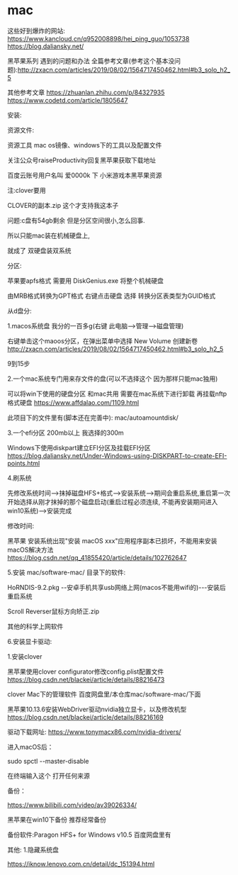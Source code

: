 # mac


这些好到爆炸的网站:
https://www.kancloud.cn/q952008898/hei_ping_guo/1053738
https://blog.daliansky.net/



黑苹果系列 遇到的问题和办法
全篇参考文章(参考这个基本没问题):http://zxacn.com/articles/2019/08/02/1564717450462.html#b3_solo_h2_5

其他参考文章
https://zhuanlan.zhihu.com/p/84327935
https://www.codetd.com/article/1805647

安装:

资源文件:

资源工具
mac os镜像、windows下的工具以及配置文件

关注公众号raiseProductivity回复黑苹果获取下载地址

百度云账号用户名叫 爱0000k 下
小米游戏本黑苹果资源

注:clover要用

CLOVER的副本.zip 这个才支持我这本子


问题:c盘有54gb剩余 但是分区空间很小,怎么回事.

所以只能mac装在机械硬盘上,

就成了 双硬盘装双系统


分区:

苹果要apfs格式 需要用 DiskGenius.exe 将整个机械硬盘 

由MRB格式转换为GPT格式 右键点击硬盘 选择 转换分区表类型为GUID格式

从d盘分:

1.macos系统盘 我分的一百多g(右键 此电脑-->管理-->磁盘管理)

右键单击这个maoos分区，在弹出菜单中选择 New Volume 创建新卷
http://zxacn.com/articles/2019/08/02/1564717450462.html#b3_solo_h2_5

9到15步

2.一个mac系统专门用来存文件的盘(可以不选择这个 因为那样只能mac独用)

可以将win下使用的硬盘分区 和mac共用 需要在mac系统下进行卸载 再挂载nftp格式硬盘
https://www.affdalao.com/1109.html

此项目下的文件里有(脚本还在完善中): mac/autoamountdisk/

3.一个efi分区 200mb以上 我选择的300m

Windows下使用diskpart建立EFI分区及挂载EFI分区
https://blog.daliansky.net/Under-Windows-using-DISKPART-to-create-EFI-points.html

4.刷系统 

先修改系统时间-->抹掉磁盘HFS+格式-->安装系统-->期间会重启系统,重启第一次开始选择从刚才抹掉的那个磁盘启动(重启过程必须连续,
不能再安装期间进入win10系统)-->安装完成


修改时间:

黑苹果 安装系统出现"安装 macOS xxx"应用程序副本已损坏，不能用来安装macOS解决方法
https://blog.csdn.net/qq_41855420/article/details/102762647

5.安装
mac/software-mac/
目录下的软件:

HoRNDIS-9.2.pkg --安卓手机共享usb网络上网(macos不能用wifi的)---安装后重启系统

Scroll Reverser鼠标方向矫正.zip

其他的科学上网软件

6.安装显卡驱动:

1.安装clover

黑苹果使用clover configurator修改config.plist配置文件
https://blog.csdn.net/blackei/article/details/88216473

clover Mac下的管理软件 百度网盘里/本仓库mac/software-mac/下面

黑苹果10.13.6安装WebDriver驱动nvidia独立显卡，以及修改机型
https://blog.csdn.net/blackei/article/details/88216169

驱动下载网址:
https://www.tonymacx86.com/nvidia-drivers/









进入macOS后：

sudo spctl --master-disable

在终端输入这个 打开任何来源


备份：

https://www.bilibili.com/video/av39026334/

黑苹果在win10下备份 推荐经常备份

备份软件:Paragon HFS+ for Windows v10.5 百度网盘里有



其他:
1.隐藏系统盘

https://iknow.lenovo.com.cn/detail/dc_151394.html


